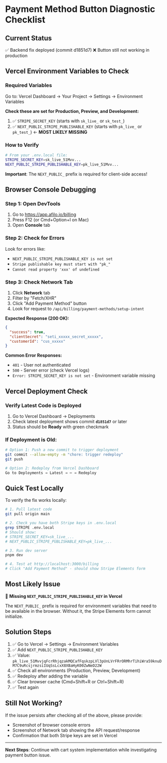 # Payment Method Button Diagnostic Checklist

## Current Status
✅ Backend fix deployed (commit d1851d7)
❌ Button still not working in production

## Vercel Environment Variables to Check

### Required Variables
Go to: Vercel Dashboard → Your Project → Settings → Environment Variables

**Check these are set for Production, Preview, and Development:**

1. ✅ `STRIPE_SECRET_KEY` (starts with `sk_live_` or `sk_test_`)
2. ✅ `NEXT_PUBLIC_STRIPE_PUBLISHABLE_KEY` (starts with `pk_live_` or `pk_test_`) ← **MOST LIKELY MISSING**

### How to Verify

```bash
# From your .env.local file:
STRIPE_SECRET_KEY=sk_live_51Mvv...
NEXT_PUBLIC_STRIPE_PUBLISHABLE_KEY=pk_live_51Mvv...
```

**Important**: The `NEXT_PUBLIC_` prefix is required for client-side access!

## Browser Console Debugging

### Step 1: Open DevTools
1. Go to https://app.afilo.io/billing
2. Press F12 (or Cmd+Option+I on Mac)
3. Open **Console** tab

### Step 2: Check for Errors
Look for errors like:
- `NEXT_PUBLIC_STRIPE_PUBLISHABLE_KEY is not set`
- `Stripe publishable key must start with "pk_"`
- `Cannot read property 'xxx' of undefined`

### Step 3: Check Network Tab
1. Click **Network** tab
2. Filter by "Fetch/XHR"
3. Click "Add Payment Method" button
4. Look for request to `/api/billing/payment-methods/setup-intent`

**Expected Response (200 OK):**
```json
{
  "success": true,
  "clientSecret": "seti_xxxxx_secret_xxxxx",
  "customerId": "cus_xxxxx"
}
```

**Common Error Responses:**
- `401` - User not authenticated
- `500` - Server error (check Vercel logs)
- `Error: STRIPE_SECRET_KEY is not set` - Environment variable missing

## Vercel Deployment Check

### Verify Latest Code is Deployed
1. Go to Vercel Dashboard → Deployments
2. Check latest deployment shows commit **`d1851d7`** or later
3. Status should be **Ready** with green checkmark

### If Deployment is Old:
```bash
# Option 1: Push a new commit to trigger deployment
git commit --allow-empty -m "chore: trigger redeploy"
git push

# Option 2: Redeploy from Vercel Dashboard
Go to Deployments → Latest → ⋯ → Redeploy
```

## Quick Test Locally

To verify the fix works locally:

```bash
# 1. Pull latest code
git pull origin main

# 2. Check you have both Stripe keys in .env.local
grep STRIPE .env.local
# Should show:
# STRIPE_SECRET_KEY=sk_live_...
# NEXT_PUBLIC_STRIPE_PUBLISHABLE_KEY=pk_live_...

# 3. Run dev server
pnpm dev

# 4. Test at http://localhost:3000/billing
# Click "Add Payment Method" - should show Stripe Elements form
```

## Most Likely Issue

🎯 **Missing `NEXT_PUBLIC_STRIPE_PUBLISHABLE_KEY` in Vercel**

The `NEXT_PUBLIC_` prefix is required for environment variables that need to be available in the browser. Without it, the Stripe Elements form cannot initialize.

## Solution Steps

1. ✅ Go to Vercel → Settings → Environment Variables
2. ✅ Add `NEXT_PUBLIC_STRIPE_PUBLISHABLE_KEY`
3. ✅ Value: `pk_live_51MvvjqFcrRhjqzakMQCafFqskzpLVl3pUnLVrFRrORMhrTihiWra59knuDM7C9uRcsjrmzsiIUqSsLcxX8XBaHyK00ZwNeD22W`
4. ✅ Check all environments (Production, Preview, Development)
5. ✅ Redeploy after adding the variable
6. ✅ Clear browser cache (Cmd+Shift+R or Ctrl+Shift+R)
7. ✅ Test again

## Still Not Working?

If the issue persists after checking all of the above, please provide:
- Screenshot of browser console errors
- Screenshot of Network tab showing the API request/response
- Confirmation that both Stripe keys are set in Vercel

---

**Next Steps**: Continue with cart system implementation while investigating payment button issue.

